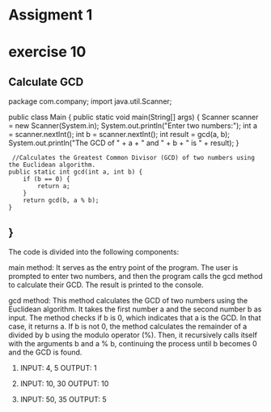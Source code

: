 # Assigment 1
# exercise 10
Calculate GCD
------------------------------------------------------
package com.company;
import java.util.Scanner;

public class Main {
    public static void main(String[] args) {
        Scanner scanner = new Scanner(System.in);
        System.out.println("Enter two numbers:");
        int a = scanner.nextInt();
        int b = scanner.nextInt();
        int result = gcd(a, b);
        System.out.println("The GCD of " + a + " and " + b + " is " + result);
    }


     //Calculates the Greatest Common Divisor (GCD) of two numbers using the Euclidean algorithm.
    public static int gcd(int a, int b) {
        if (b == 0) {
            return a;
        }
        return gcd(b, a % b);
    }
}
-----------------------------------------------------
The code is divided into the following components:

main method: It serves as the entry point of the program. The user is prompted to enter two numbers, and then the program calls the gcd method to calculate their GCD. The result is printed to the console.

gcd method: This method calculates the GCD of two numbers using the Euclidean algorithm. It takes the first number a and the second number b as input. The method checks if b is 0, which indicates that a is the GCD. In that case, it returns a. If b is not 0, the method calculates the remainder of a divided by b using the modulo operator (%). Then, it recursively calls itself with the arguments b and a % b, continuing the process until b becomes 0 and the GCD is found.


1. INPUT: 4, 5
   OUTPUT: 1

3. INPUT: 10, 30
   OUTPUT: 10
   
4. INPUT: 50, 35
   OUTPUT: 5
